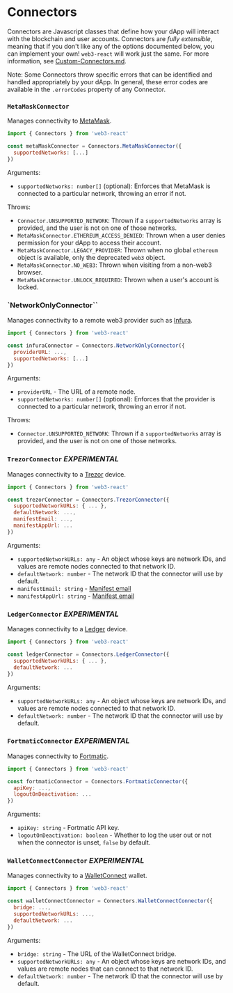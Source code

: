 # Connectors

Connectors are Javascript classes that define how your dApp will interact with the blockchain and user accounts. Connectors are _fully extensible_, meaning that if you don't like any of the options documented below, you can implement your own! `web3-react` will work just the same. For more information, see [Custom-Connectors.md](./Custom-Connectors.md).

Note: Some Connectors throw specific errors that can be identified and handled appropriately by your dApp. In general, these error codes are available in the `.errorCodes` property of any Connector.

### `MetaMaskConnector`

Manages connectivity to [MetaMask](https://metamask.io/).

```javascript
import { Connectors } from 'web3-react'

const metaMaskConnector = Connectors.MetaMaskConnector({
  supportedNetworks: [...]
})
```

Arguments:

- `supportedNetworks: number[]` (optional): Enforces that MetaMask is connected to a particular network, throwing an error if not.

Throws:

- `Connector.UNSUPPORTED_NETWORK`: Thrown if a `supportedNetworks` array is provided, and the user is not on one of those networks.
- `MetaMaskConnector.ETHEREUM_ACCESS_DENIED`: Thrown when a user denies permission for your dApp to access their account.
- `MetaMaskConnector.LEGACY_PROVIDER`: Thrown when no global `ethereum` object is available, only the deprecated `web3` object.
- `MetaMaskConnector.NO_WEB3`: Thrown when visiting from a non-web3 browser.
- `MetaMaskConnector.UNLOCK_REQUIRED`: Thrown when a user's account is locked.

### `NetworkOnlyConnector``

Manages connectivity to a remote web3 provider such as [Infura](https://infura.io/).

```javascript
import { Connectors } from 'web3-react'

const infuraConnector = Connectors.NetworkOnlyConnector({
  providerURL: ...,
  supportedNetworks: [...]
})
```

Arguments:

- `providerURL` - The URL of a remote node.
- `supportedNetworks: number[]` (optional): Enforces that the provider is connected to a particular network, throwing an error if not.

Throws:

- `Connector.UNSUPPORTED_NETWORK`: Thrown if a `supportedNetworks` array is provided, and the user is not on one of those networks.

### `TrezorConnector` _EXPERIMENTAL_

Manages connectivity to a [Trezor](https://trezor.io/) device.

```javascript
import { Connectors } from 'web3-react'

const trezorConnector = Connectors.TrezorConnector({
  supportedNetworkURLs: { ... },
  defaultNetwork: ...,
  manifestEmail: ...,
  manifestAppUrl: ...
})
```

Arguments:

- `supportedNetworkURLs: any` - An object whose keys are network IDs, and values are remote nodes connected to that network ID.
- `defaultNetwork: number` - The network ID that the connector will use by default.
- `manifestEmail: string` - [Manifest email](https://github.com/trezor/connect/blob/develop/docs/index.md)
- `manifestAppUrl: string` - [Manifest email](https://github.com/trezor/connect/blob/develop/docs/index.md)

### `LedgerConnector` _EXPERIMENTAL_

Manages connectivity to a [Ledger](https://www.ledger.com/) device.

```javascript
import { Connectors } from 'web3-react'

const ledgerConnector = Connectors.LedgerConnector({
  supportedNetworkURLs: { ... },
  defaultNetwork: ...
})
```

Arguments:

- `supportedNetworkURLs: any` - An object whose keys are network IDs, and values are remote nodes connected to that network ID.
- `defaultNetwork: number` - The network ID that the connector will use by default.

### `FortmaticConnector` _EXPERIMENTAL_

Manages connectivity to [Fortmatic](https://fortmatic.com/).

```javascript
import { Connectors } from 'web3-react'

const fortmaticConnector = Connectors.FortmaticConnector({
  apiKey: ...,
  logoutOnDeactivation: ...
})
```

Arguments:

- `apiKey: string` - Fortmatic API key.
- `logoutOnDeactivation: boolean` - Whether to log the user out or not when the connector is unset, `false` by default.

### `WalletConnectConnector` _EXPERIMENTAL_

Manages connectivity to a [WalletConnect](https://walletconnect.org/) wallet.

```javascript
import { Connectors } from 'web3-react'

const walletConnectConnector = Connectors.WalletConnectConnector({
  bridge: ...,
  supportedNetworkURLs: ...,
  defaultNetwork: ...
})
```

Arguments:

- `bridge: string` - The URL of the WalletConnect bridge.
- `supportedNetworkURLs: any` - An object whose keys are network IDs, and values are remote nodes that can connect to that network ID.
- `defaultNetwork: number` - The network ID that the connector will use by default.
